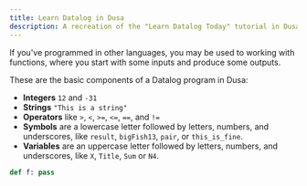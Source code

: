 ```yaml
---
title: Learn Datalog in Dusa
description: A recreation of the "Learn Datalog Today" tutorial in Dusa.
---
```


If you've programmed in other languages, you may be used to working with functions, where you start with some inputs and produce some outputs.

These are the basic components of a Datalog program in Dusa:

* **Integers** `12` and `-31`
* **Strings** `"This is a string"`
* **Operators** like `>`, `<`, `>=`, `<=`, `==`, and `!=`
* **Symbols** are a lowercase letter followed by letters, numbers, and underscores, like `result`, `bigFish13`, `pair`, or `this_is_fine`.
* **Variables** are an uppercase letter followed by letters, numbers, and underscores, like `X`, `Title`, `Sum` or `N4`.

```python
def f: pass
```